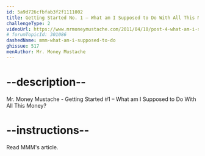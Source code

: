 ```yaml
---
id: 5a9d726cfbfab3f2f1111002
title: Getting Started No. 1 – What am I Supposed to Do With All This Money?
challengeType: 2
videoUrl: https://www.mrmoneymustache.com/2011/04/10/post-4-what-am-i-supposed-to-do-with-all-this-money
# forumTopicId: 301086
dashedName: mmm-what-am-i-supposed-to-do
ghissue: 517
menAuthor: Mr. Money Mustache
---
```


# --description--

Mr. Money Mustache - Getting Started #1 – What am I Supposed to Do With All This Money?

# --instructions--

Read MMM's article.